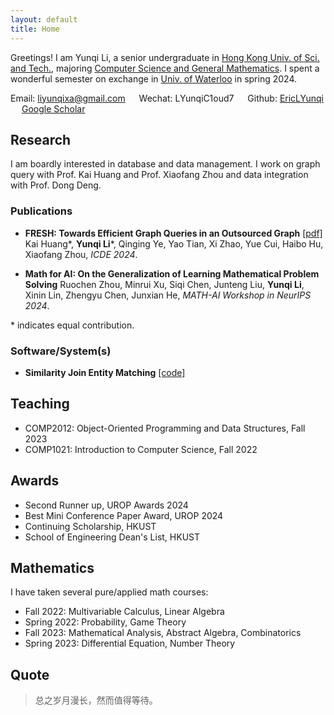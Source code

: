 ```yaml
---
layout: default
title: Home
---
```


Greetings! I am Yunqi Li, a senior undergraduate in [Hong Kong Univ. of Sci. and Tech.](https://hkust.edu.hk/), majoring [Computer Science and General Mathematics](https://cse.hkust.edu.hk/bsc/). I spent a wonderful semester on exchange in [Univ. of Waterloo](https://uwaterloo.ca/) in spring 2024.

Email: <span class="blue">liyunqixa@gmail.com</span> &emsp;   Wechat: <span class="blue">LYunqiC1oud7</span>  &emsp; Github: [EricLYunqi](https://github.com/EricLYunqi) &emsp; [Google Scholar](https://scholar.google.com/citations?user=S9cOeVAAAAAJ&hl=zh-CN)

## <span class="orange">Research</span>
I am boardly interested in database and data management. I work on graph query with Prof. Kai Huang and Prof. Xiaofang Zhou and data integration with Prof. Dong Deng.

### <span class="orange">Publications</span> 
- **FRESH: Towards Efficient Graph Queries in an Outsourced Graph** [[pdf]](papers/FRESH_Towards_Efficient_Graph_Queries_in_an_Outsourced_Graph.pdf)
  Kai Huang\*, **Yunqi Li**\*, Qinging Ye, Yao Tian, Xi Zhao, Yue Cui, Haibo Hu, Xiaofang Zhou, *ICDE 2024*. 

- **Math for AI: On the Generalization of Learning Mathematical Problem Solving** 
  Ruochen Zhou, Minrui Xu, Siqi Chen, Junteng Liu, **Yunqi Li**, Xinin Lin, Zhengyu Chen, Junxian He, *MATH-AI Workshop in NeurIPS 2024*.
  
\* indicates equal contribution.

### <span class="orange">Software/System(s)</span>
- **Similarity Join Entity Matching** [[code]](https://github.com/rutgers-db/EntityBlockingBySimilarityJoins)

## <span class="orange">Teaching</span>
- COMP2012: Object-Oriented Programming and Data Structures, Fall 2023
- COMP1021: Introduction to Computer Science, Fall 2022

## <span class="orange">Awards</span>
- Second Runner up, UROP Awards 2024
- Best Mini Conference Paper Award, UROP 2024
- Continuing Scholarship, HKUST
- School of Engineering Dean's List, HKUST

## <span class="orange">Mathematics</span>
I have taken several pure/applied math courses:
- Fall 2022: Multivariable Calculus, Linear Algebra
- Spring 2022: Probability, Game Theory
- Fall 2023: Mathematical Analysis, Abstract Algebra, Combinatorics
- Spring 2023: Differential Equation, Number Theory


## <span class="orange">Quote</span>

> 总之岁月漫长，然而值得等待。